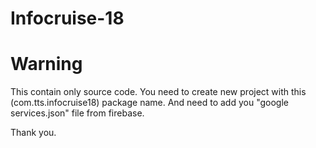 # Infocruise-18

# Warning
This contain only source code. You need to create new project with this (com.tts.infocruise18) package name. And need to add you "google services.json" file from firebase. 

Thank you.
